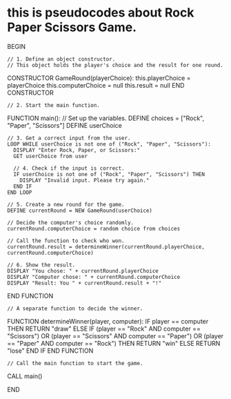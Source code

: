 # this is pseudocodes about Rock Paper Scissors Game.

BEGIN

    // 1. Define an object constructor.
    // This object holds the player's choice and the result for one round.

  CONSTRUCTOR GameRound(playerChoice):
    this.playerChoice = playerChoice
    this.computerChoice = null
    this.result = null
  END CONSTRUCTOR

    // 2. Start the main function.
  FUNCTION main():
    // Set up the variables.
    DEFINE choices = ["Rock", "Paper", "Scissors"]
    DEFINE userChoice

    // 3. Get a correct input from the user.
    LOOP WHILE userChoice is not one of ("Rock", "Paper", "Scissors"):
      DISPLAY "Enter Rock, Paper, or Scissors:"
      GET userChoice from user

      // 4. Check if the input is correct.
      IF userChoice is not one of ("Rock", "Paper", "Scissors") THEN
        DISPLAY "Invalid input. Please try again."
      END IF
    END LOOP

    // 5. Create a new round for the game.
    DEFINE currentRound = NEW GameRound(userChoice)
    
    // Decide the computer's choice randomly.
    currentRound.computerChoice = random choice from choices

    // Call the function to check who won.
    currentRound.result = determineWinner(currentRound.playerChoice, currentRound.computerChoice)

    // 6. Show the result.
    DISPLAY "You chose: " + currentRound.playerChoice
    DISPLAY "Computer chose: " + currentRound.computerChoice
    DISPLAY "Result: You " + currentRound.result + "!"
    
  END FUNCTION

    // A separate function to decide the winner.
  FUNCTION determineWinner(player, computer):
    IF player == computer THEN
      RETURN "draw"
    ELSE IF (player == "Rock" AND computer == "Scissors") OR 
            (player == "Scissors" AND computer == "Paper") OR 
            (player == "Paper" AND computer == "Rock") THEN
      RETURN "win"
    ELSE
      RETURN "lose"
    END IF
  END FUNCTION

    // Call the main function to start the game.
  CALL main()

END